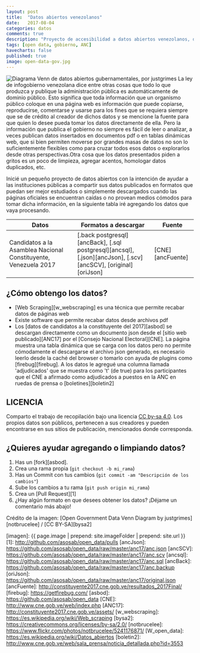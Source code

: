 ```yaml
---
layout: post
title:  "Datos abiertos venezolanos"
date:   2017-08-04 
categories: datos
comments: true
description: "Proyecto de accesibilidad a datos abiertos venezolanos, descárgalos aquí y/o pide el formato que más te interese"
tags: [open data, gobierno, ANC]
havecharts: false
published: true
image: open-data-gov.jpg
---
```


<img class="ri" alt="Diagrama Venn de datos abiertos gubernamentales, por justgrimes" src="{{ page.image | prepend: site.imageFolder | prepend: site.url }}"> 
La ley de infogobierno venezolana dice entre otras cosas que todo lo que produzca y publique la administración pública es automáticamente de dominio público. Esto significa que toda información que un organismo público coloque en una página web es información que puede copiarse, reproducirse, comentarse y usarse para los fines que se requiera siempre que se de crédito al creador de dichos datos y se mencione la fuente para que quien lo desee pueda tomar los datos directamente de ella. Pero la información que publica el gobierno no siempre es fácil de leer o analizar, a veces publican datos insertados en documentos pdf o en tablas dinámicas web, que si bien permiten moverse por grandes masas de datos no son lo suficientemente flexibles como para cruzar todos esos datos o explorarlos desde otras perspectivas.Otra cosa que los datos presentados piden a gritos es un poco de limpieza, agregar acentos, homologar datos duplicados, etc.

Inicié un pequeño proyecto de datos abiertos con la intención de ayudar a las instituciones públicas a compartir sus datos publicados en formatos que puedan ser mejor estudiados o simplemente descargados cuando las páginas oficiales se encuentran caídas o no provean medios cómodos para tomar dicha información, en la siguiente tabla iré agregando los datos que vaya procesando.

Datos | Formatos a descargar | Fuente 
------------ | ------------- | -------------
Candidatos a la Asamblea Nacional Constituyente, Venezuela 2017 | [.back postgresql][ancBack], [.sql postgresql][ancsql], [.json][ancJson], [.scv][ancSCV], [original][oriJson] | [CNE][ancFuente]


¿Cómo obtengo los datos?
------------
- [Web Scraping][w_webscraping] es una técnica que permite recabar datos de páginas web
- Existe software que permite recabar datos desde archivos pdf
- Los [datos de candidatos a la constituyente del 2017][asbod] se descargan directamente como un documento json desde el [sitio web publicado][ANC17] por el [Consejo Nacional Electoral][CNE]. La página muestra una tabla dinámica que se carga con los datos pero no permite cómodamente el descargarse el archivo json generado, es necesario leerlo desde la caché del browser o tomarlo con ayuda de plugins como [firebug][firebug]. A los datos le agregué una columna llamada 'adjudicados' que se muestra como 't' (de true) para los participantes que el CNE a afirmado como adjudicados a puestos en la ANC en ruedas de prensa o [boletines][boletin2]


LICENCIA
------------
Comparto el trabajo de recopilación bajo una licencia [CC by-sa 4.0](https://creativecommons.org/licenses/by-sa/4.0/). Los propios datos son públicos, pertenecen a sus creadores y pueden encontrarse en sus sitios de publicación, mencionados donde corresponda.


¿Quieres ayudar agregando o limpiando datos? 
------------
1. Has un [fork][asbod].
2. Crea una rama propia (`git checkout -b mi_rama`)
3. Has un Commit con tus cambios (`git commit -am "Descripción de los cambios"`)
4. Sube los cambios a tu rama (`git push origin mi_rama`)
5. Crea un [Pull Request][1]
6. ¿Hay algún formato en que desees obtener los datos? ¡Déjame un comentario más abajo!

Crédito de la imagen: [Open Government Data Venn Diagram by justgrimes][notbrucelee] / [CC BY-SA][bysa2]

[imagen]: {{ page.image | prepend: site.imageFolder | prepend: site.url }}
[1]: http://github.com/asosab/open_data/pulls
[ancJson]: https://github.com/asosab/open_data/raw/master/anc17/anc.json
[ancSCV]: https://github.com/asosab/open_data/raw/master/anc17/anc.scv
[ancsql]: https://github.com/asosab/open_data/raw/master/anc17/anc.sql
[ancBack]: https://github.com/asosab/open_data/raw/master/anc17/anc.backup
[oriJson]: https://github.com/asosab/open_data/raw/master/anc17/original.json
[ancFuente]: http://constituyente2017.cne.gob.ve/resultados_2017Final/
[firebug]: https://getfirebug.com/
[asbod]: https://github.com/asosab/open_data
[CNE]: http://www.cne.gob.ve/web/index.php
[ANC17]: http://constituyente2017.cne.gob.ve/assets/
[w_webscraping]: https://es.wikipedia.org/wiki/Web_scraping
[bysa2]: https://creativecommons.org/licenses/by-sa/2.0/
[notbrucelee]: https://www.flickr.com/photos/notbrucelee/5241176871/
[W_open_data]: https://es.wikipedia.org/wiki/Datos_abiertos
[boletin2]: http://www.cne.gob.ve/web/sala_prensa/noticia_detallada.php?id=3553
